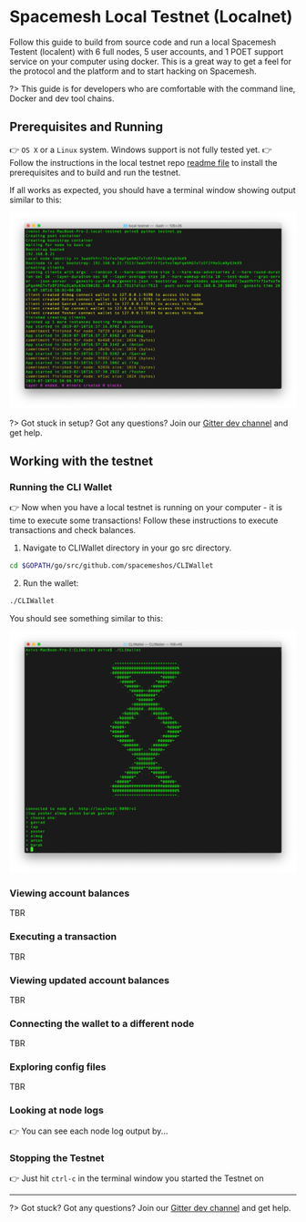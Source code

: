 # Spacemesh Local Testnet (Localnet)

Follow this guide to build from source code and run a local Spacemesh Testent (localent) with 6 full nodes, 5 user accounts, and 1 POET support service on your computer using docker. This is a great way to get a feel for the protocol and the platform and to start hacking on Spacemesh.

?> This guide is for developers who are comfortable with the command line, Docker and dev tool chains.

## Prerequisites and Running
👉 `OS X` or a `Linux` system. Windows support is not fully tested yet.
👉 Follow the instructions in the local testnet repo [readme file](https://github.com/spacemeshos/local-testnet) to install the prerequisites and to build and run the testnet.

If all works as expected, you should have a terminal window showing output similar to this:

![](/images/localnet_started.jpg)

?> Got stuck in setup? Got any questions? Join our [Gitter dev channel](https://gitter.im/spacemesh-os/Lobby) and get help.

## Working with the testnet

### Running the CLI Wallet
👉 Now when you have a local testnet is running on your computer - it is time to execute some transactions! Follow these instructions to execute transactions and check balances.

1. Navigate to CLIWallet directory in your go src directory.
```bash
cd $GOPATH/go/src/github.com/spacemeshos/CLIWallet
```
2. Run the wallet:
```bash
./CLIWallet
```

You should see something similar to this:

![](/images/localnet_cliwallet.jpg)

### Viewing account balances

TBR

### Executing a transaction

TBR

### Viewing updated account balances

TBR

### Connecting the wallet to a different node

TBR

### Exploring config files

TBR

### Looking at node logs

👉  You can see each node log output by...

### Stopping the Testnet
👉  Just hit `ctrl-c` in the terminal window you started the Testnet on

----

?> Got stuck? Got any questions? Join our [Gitter dev channel](https://gitter.im/spacemesh-os/Lobby) and get help.
